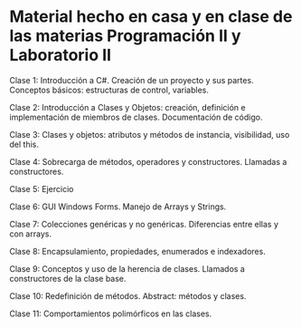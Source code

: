 # Material hecho en casa y en clase de las materias Programación II y Laboratorio II
Clase 1: Introducción a C#. Creación de un proyecto y sus partes. Conceptos básicos: estructuras de control, variables.

Clase 2: Introducción a Clases y Objetos: creación, definición e implementación de miembros de clases. Documentación de código.

Clase 3: Clases y objetos: atributos y métodos de instancia, visibilidad, uso del this.

Clase 4: Sobrecarga de métodos, operadores y constructores. Llamadas a constructores.

Clase 5: Ejercicio

Clase 6: GUI Windows Forms. Manejo de Arrays y Strings.

Clase 7: Colecciones genéricas y no genéricas. Diferencias entre ellas y con arrays.

Clase 8: Encapsulamiento, propiedades, enumerados e indexadores.

Clase 9: Conceptos y uso de la herencia de clases. Llamados a constructores de la clase base.

Clase 10: Redefinición de métodos. Abstract: métodos y clases.

Clase 11: Comportamientos polimórficos en las clases.

